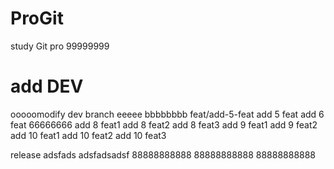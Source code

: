# ProGit
study Git pro
99999999

# add DEV
ooooomodify dev branch
eeeee
bbbbbbbb
feat/add-5-feat
add 5 feat
add 6 feat
66666666
add 8 feat1
add 8 feat2
add 8 feat3
add 9 feat1
add 9 feat2
add 10 feat1
add 10 feat2
add 10 feat3

release
adsfads
adsfadsadsf
88888888888
88888888888
88888888888
